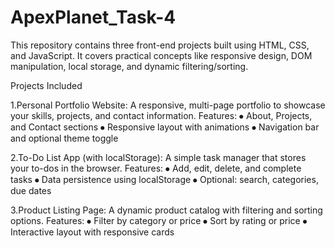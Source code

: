 # ApexPlanet_Task-4
This repository contains three front-end projects built using HTML, CSS, and JavaScript. It covers practical concepts like responsive design, DOM manipulation, local storage, and dynamic filtering/sorting. 

Projects Included

1.Personal Portfolio Website:
A responsive, multi-page portfolio to showcase your skills, projects, and contact information.
Features:
⦁	About, Projects, and Contact sections
⦁	Responsive layout with animations
⦁	Navigation bar and optional theme toggle

2.To-Do List App (with localStorage):
A simple task manager that stores your to-dos in the browser.
Features:
⦁	Add, edit, delete, and complete tasks
⦁	Data persistence using localStorage
⦁	Optional: search, categories, due dates

3.Product Listing Page:
A dynamic product catalog with filtering and sorting options.
Features:
⦁	Filter by category or price
⦁	Sort by rating or price
⦁	Interactive layout with responsive cards
